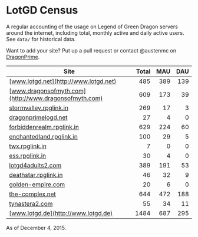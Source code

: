 # LotGD Census
A regular accounting of the usage on Legend of Green Dragon servers around the internet, including total, monthly active and daily active users. See `data/` for historical data.

Want to add your site? Put up a pull request or contact @austenmc on [DragonPrime](http://dragonprime.net).


Site | Total | MAU | DAU
--- | ---:| ---:| ---:
[www.lotgd.net](http://www.lotgd.net)|485|389|139
[www.dragonsofmyth.com](http://www.dragonsofmyth.com)|609|173|39
[stormvalley.rpglink.in](http://stormvalley.rpglink.in)|269|17|3
[dragonprimelogd.net](http://dragonprimelogd.net)|27|4|0
[forbiddenrealm.rpglink.in](http://forbiddenrealm.rpglink.in)|629|224|60
[enchantedland.rpglink.in](http://enchantedland.rpglink.in)|100|29|5
[twx.rpglink.in](http://twx.rpglink.in)|7|0|0
[ess.rpglink.in](http://ess.rpglink.in)|30|4|0
[lotgd4adults2.com](http://lotgd4adults2.com)|389|191|53
[deathstar.rpglink.in](http://deathstar.rpglink.in)|46|32|9
[golden-empire.com](http://golden-empire.com)|20|6|0
[the-complex.net](http://the-complex.net)|644|472|188
[tynastera2.com](http://tynastera2.com)|55|34|11
[www.lotgd.de](http://www.lotgd.de)|1484|687|295

As of December 4, 2015.
